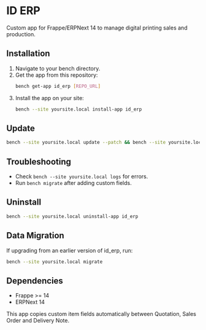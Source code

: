 # ID ERP

Custom app for Frappe/ERPNext 14 to manage digital printing sales and production.

## Installation
1. Navigate to your bench directory.
2. Get the app from this repository:
   ```bash
   bench get-app id_erp [REPO_URL]
   ```
3. Install the app on your site:
   ```bash
   bench --site yoursite.local install-app id_erp
   ```

## Update
```bash
bench --site yoursite.local update --patch && bench --site yoursite.local migrate
```

## Troubleshooting
- Check `bench --site yoursite.local logs` for errors.
- Run `bench migrate` after adding custom fields.

## Uninstall
```bash
bench --site yoursite.local uninstall-app id_erp
```

## Data Migration
If upgrading from an earlier version of id_erp, run:
```bash
bench --site yoursite.local migrate
```

## Dependencies
- Frappe >= 14
- ERPNext 14

This app copies custom item fields automatically between Quotation, Sales Order and Delivery Note.
